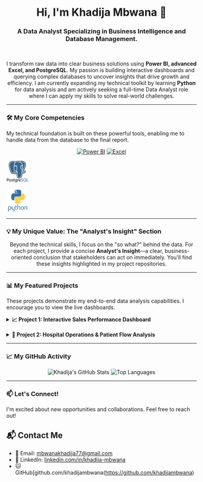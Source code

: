 <!-- HEADER -->
<h1 align="center">Hi, I'm Khadija Mbwana 👋</h1>
<h3 align="center">A Data Analyst Specializing in Business Intelligence and Database Management.</h3>

<br>

<!-- ABOUT ME -->
<p align="center">
  I transform raw data into clear business solutions using <strong>Power BI, advanced Excel, and PostgreSQL</strong>. My passion is building interactive dashboards and querying complex databases to uncover insights that drive growth and efficiency. I am currently expanding my technical toolkit by learning <strong>Python</strong> for data analysis and am actively seeking a full-time Data Analyst role where I can apply my skills to solve real-world challenges.
</p>

---

### 🛠️ My Core Competencies

My technical foundation is built on these powerful tools, enabling me to handle data from the database to the final report.

<p align="center">
  <!-- Visualization & Business Intelligence -->
  <a href="https://powerbi.microsoft.com/en-us/" target="_blank" rel="noreferrer"><img src="https://raw.githubusercontent.com/microsoft/PowerBI-Icons/main/PNG/Power-BI-Desktop.png" alt="Power BI" width="60" height="60"/></a>
  <a href="https://www.microsoft.com/en-us/microsoft-365/excel" target="_blank" rel="noreferrer"><img src="https://img.icons8.com/color/48/000000/ms-excel.png" alt="Excel" width="60" height="60"/></a>

  <!-- Database -->
  <a href="https://www.postgresql.org" target="_blank" rel="noreferrer"><img src="https://raw.githubusercontent.com/devicons/devicon/master/icons/postgresql/postgresql-original-wordmark.svg" alt="PostgreSQL" width="60" height="60"/></a>

  <!-- Currently Learning -->
  <a href="https://www.python.org" target="_blank" rel="noreferrer"><img src="https://raw.githubusercontent.com/devicons/devicon/master/icons/python/python-original-wordmark.svg" alt="Python" width="60" height="60"/></a>
</p>

---

### 💡 My Unique Value: The "Analyst's Insight" Section

<p align="center">
  Beyond the technical skills, I focus on the "so what?" behind the data. For each project, I provide a concise <strong>Analyst's Insight</strong>—a clear, business-oriented conclusion that stakeholders can act on immediately. You'll find these insights highlighted in my project repositories.
</p>

---

### 📊 My Featured Projects

These projects demonstrate my end-to-end data analysis capabilities. I encourage you to view the live dashboards.

<!-- PROJECT 1: SALES ANALYSIS -->
<details>
  <summary><strong>📈 Project 1: Interactive Sales Performance Dashboard</strong></summary>
  <br>
  <p>
    Designed and built a comprehensive sales dashboard in <strong>Power BI</strong> using data queried directly from a <strong>PostgreSQL</strong> database. This project tracks key performance indicators (KPIs) like revenue, profit margins, and sales by region, allowing stakeholders to identify top-performing products and pinpoint areas for growth.
  </p>
  <ul>
    <li><strong>Tech Used:</strong> Power BI, PostgreSQL, Advanced Excel (for initial data validation)</li>
    <li><strong>Repo:</strong> <a href="[LINK_TO_YOUR_SALES_PROJECT_GITHUB_REPO]">View Project Code & SQL Queries</a></li>
  <img src="[LINK_TO_YOUR_SALES_DASHBOARD_IMAGE_OR_GIF]" alt="Sales Dashboard GIF">
</details>

<br>

<!-- PROJECT 2: HOSPITAL ANALYSIS -->
<details>
  <summary><strong>🏥 Project 2: Hospital Operations & Patient Flow Analysis</strong></summary>
  <br>
  <p>
    Analyzed hospital operations data to optimize patient flow and resource allocation. I used <strong>PostgreSQL</strong> to manage and query patient admission and discharge data, and built a <strong>Power BI</strong> dashboard to visualize trends in bed occupancy rates, average length of stay, and patient wait times. The goal was to provide hospital administrators with data to improve patient care and operational efficiency.
  </p>
  <ul>
    <li><strong>Tech Used:</strong> Power BI, PostgreSQL</li>
    <li><strong>Repo:</strong> <a href="[LINK_TO_YOUR_HOSPITAL_PROJECT_GITHUB_REPO]">View Project Code & SQL Queries</a></li>
    <li><strong>Live Demo:</strong> <a href="[LINK_TO_YOUR_POWER_BI_PUBLIC_DASHBOARD_FOR_HOSPITAL]">View Interactive Dashboard</a></li>
  </ul>
  <img src="[LINK_TO_YOUR_HOSPITAL_DASHBOARD_IMAGE_OR_GIF]" alt="Hospital Dashboard GIF">
</details>

---

### 📈 My GitHub Activity

<p align="center">
  <img src="https://github-readme-stats.vercel.app/api?username=KhadijaMbwana&show_icons=true&theme=dracula" alt="Khadija's GitHub Stats" />
  <img src="https://github-readme-stats.vercel.app/api/top-langs/?username=KhadijaMbwana&layout=compact&theme=dracula" alt="Top Languages" />
</p>

---

### 📫 Let's Connect!

I'm excited about new opportunities and collaborations. Feel free to reach out!
## 📬 Contact Me

- 📧 Email: [mbwanakhadija77@gmail.com](mailto:mbwanakhadija77@gmail.com)
- 💼 LinkedIn: [linkedin.com/in/khadija-mbwana](https://linkedin.com/in/khadija-mbwana)
- 🐱GitHub[github.com/khadijambwana(https://github.com/khadijambwana)



<!-- END OF PROFILE -->

